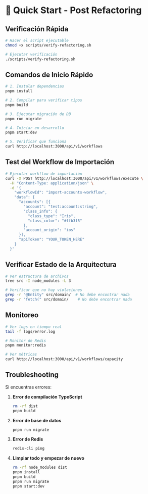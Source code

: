 # 🚀 Quick Start - Post Refactoring

## Verificación Rápida

```bash
# Hacer el script ejecutable
chmod +x scripts/verify-refactoring.sh

# Ejecutar verificación
./scripts/verify-refactoring.sh
```

## Comandos de Inicio Rápido

```bash
# 1. Instalar dependencias
pnpm install

# 2. Compilar para verificar tipos
pnpm build

# 3. Ejecutar migración de DB
pnpm run migrate

# 4. Iniciar en desarrollo
pnpm start:dev

# 5. Verificar que funciona
curl http://localhost:3000/api/v1/workflows
```

## Test del Workflow de Importación

```bash
# Ejecutar workflow de importación
curl -X POST http://localhost:3000/api/v1/workflows/execute \
  -H "Content-Type: application/json" \
  -d '{
    "workflowId": "import-accounts-workflow",
    "data": {
      "accounts": [{
        "account": "test:account:string",
        "class_info": {
          "class_type": "Iris",
          "class_color": "#ffb3f5"
        },
        "account_origin": "ios"
      }],
      "apiToken": "YOUR_TOKEN_HERE"
    }
  }'
```

## Verificar Estado de la Arquitectura

```bash
# Ver estructura de archivos
tree src -I node_modules -L 3

# Verificar que no hay violaciones
grep -r "@Entity" src/domain/  # No debe encontrar nada
grep -r "fetch(" src/domain/    # No debe encontrar nada
```

## Monitoreo

```bash
# Ver logs en tiempo real
tail -f logs/error.log

# Monitor de Redis
pnpm monitor:redis

# Ver métricas
curl http://localhost:3000/api/v1/workflows/capacity
```

## Troubleshooting

Si encuentras errores:

1. **Error de compilación TypeScript**
   ```bash
   rm -rf dist
   pnpm build
   ```

2. **Error de base de datos**
   ```bash
   pnpm run migrate
   ```

3. **Error de Redis**
   ```bash
   redis-cli ping
   ```

4. **Limpiar todo y empezar de nuevo**
   ```bash
   rm -rf node_modules dist
   pnpm install
   pnpm build
   pnpm run migrate
   pnpm start:dev
   ```